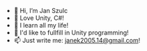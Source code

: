 - 👋 Hi, I’m Jan Szulc
- 👀 Love Unity, C#!
- 🌱 I learn all my life!
- 💞️ I'd like to fullfill in Unity programming!
- 📫 Just write me: janek2005.14@gmail.com!
